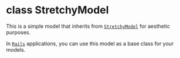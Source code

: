 # class StretchyModel [](#class-StretchyModel) [](#top)
This is a simple model that inherits from [`StretchyModel`](Stretchy/Record.html) for aesthetic purposes.

In [`Rails`](Rails.html) applications, you can use this model as a base class for your models.

 